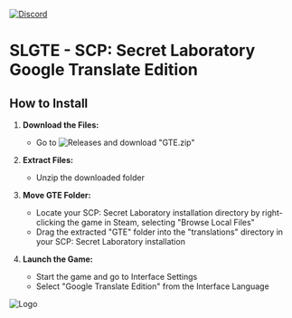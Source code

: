 [![Discord](https://img.shields.io/discord/1071781134033236028?label=Discord&color=%230d98ba)](https://discord.gg/E86dwhPCXj)
# SLGTE - SCP: Secret Laboratory Google Translate Edition

## How to Install

1. **Download the Files:**
   - Go to ![Releases](https://github.com/coollogan876/SLGTE/releases/tag/v1.0.0) and download "GTE.zip"

2. **Extract Files:**
   - Unzip the downloaded folder

3. **Move GTE Folder:**
   - Locate your SCP: Secret Laboratory installation directory by right-clicking the game in Steam, selecting "Browse Local Files"
   - Drag the extracted "GTE" folder into the "translations" directory in your SCP: Secret Laboratory installation

4. **Launch the Game:**
   - Start the game and go to Interface Settings
   - Select "Google Translate Edition" from the Interface Language
  
![Logo](https://media.discordapp.net/attachments/750813440687210517/1183293517112557598/ce948e83-c610-4546-9263-ba97f7f0a88b.png?ex=6587cef7&is=657559f7&hm=34e4bd1d62754b07b3ac2c6a533f7869ad9cfd27309dcaebd65c88dd92be10c0&=&format=webp&quality=lossless&width=991&height=897)
